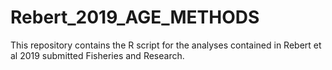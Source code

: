 # Rebert_2019_AGE_METHODS

This repository contains the R script for the analyses contained in Rebert et al 2019 submitted Fisheries and Research.
